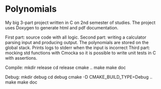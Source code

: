 # Polynomials
My big 3-part project written in C on 2nd semester of studies. The project uses Doxygen to generate html and pdf documentation.

First part: source code with all logic.
Second part: writing a calculator parsing input and producing output. The polynomials are stored on the global stack. Prints logs to stderr when the input is incorrect
Third part: mocking std functions with Cmocka so it is possible to write unit tests in C with assertions.

Compile:
mkdir  release
cd  release
cmake  ..
make
make  doc

Debug:
mkdir  debug
cd  debug
cmake  -D CMAKE_BUILD_TYPE=Debug ..
make
make  doc
